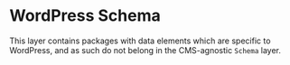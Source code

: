 # WordPress Schema

This layer contains packages with data elements which are specific to WordPress, and as such do not belong in the CMS-agnostic `Schema` layer.
